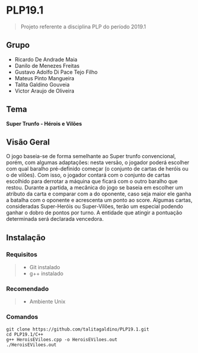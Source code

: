 # PLP19.1
> Projeto referente a disciplina PLP do período 2019.1

## Grupo
- Ricardo De Andrade Maia
- Danilo de Menezes Freitas
- Gustavo Adolfo Di Pace Tejo Filho
- Mateus Pinto Mangueira
- Talita Galdino Gouveia
- Victor Araujo de Oliveira

## Tema
**Super Trunfo - Hérois e Vilões**

## Visão Geral
O jogo baseia-se de forma semelhante ao Super trunfo convencional, porém, com algumas adaptações: nesta versão, o jogador poderá escolher com qual baralho pré-definido começar (o conjunto de cartas de heróis ou o de vilões). Com isso, o jogador contará com o conjunto de cartas escolhido para derrotar a máquina que ficará com o outro baralho que restou. Durante a partida, a mecânica do jogo se baseia em escolher um atributo da carta e comparar com a do oponente, caso seja maior ele ganha a batalha com o oponente e acrescenta um ponto ao score. Algumas cartas, consideradas Super-Heróis ou Super-Vilões, terão um especial podendo ganhar o dobro de pontos por turno. A entidade que atingir a pontuação determinada será declarada vencedora.

## Instalação

### Requisitos
> - Git instalado
> - g++ instalado

### Recomendado
> - Ambiente Unix

### Comandos
```
git clone https://github.com/talitagaldino/PLP19.1.git
cd PLP19.1/C++
g++ HeroisEViloes.cpp -o HeroisEViloes.out
./HeroisEViloes.out
```